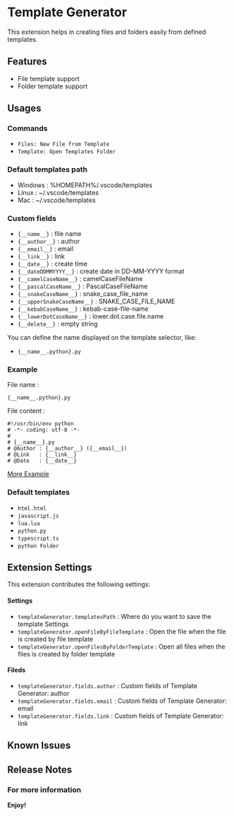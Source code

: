 # Template Generator

This extension helps in creating files and folders easily from defined templates.

## Features

* File template support
* Folder template support

## Usages

### Commands

* `Files: New File from Template`
* `Template: Open Templates Folder`

### Default templates path

* Windows : %HOMEPATH%/.vscode/templates
* Linux : ~/.vscode/templates
* Mac : ~/.vscode/templates

### Custom fields

* `{__name__}` : file name
* `{__author__}` : author
* `{__email__}` : email
* `{__link__}` : link
* `{__date__}` : create time
* `{__dateDDMMYYYY__}` : create date in DD-MM-YYYY format
* `{__camelCaseName__}` : camelCaseFileName
* `{__pascalCaseName__}` : PascalCaseFileName
* `{__snakeCaseName__}` : snake_case_file_name
* `{__upperSnakeCaseName__}` : SNAKE_CASE_FILE_NAME
* `{__kebabCaseName__}` : kebab-case-file-name
* `{__lowerDotCaseName__}` : lower.dot.case.file.name
* `{__delete__}` : empty string

You can define the name displayed on the template selector, like:

* `{__name__.python}.py`

### Example

File name :

`{__name__.python}.py`

File content :

```
#!/usr/bin/env python
# -*- coding: utf-8 -*-
#
# {__name__}.py
# @Author : {__author__} ({__email__})
# @Link   : {__link__}
# @Date   : {__date__}

```

[More Example](https://github.com/DengSir/template-generator-example)

### Default templates

* `html.html`
* `javascript.js`
* `lua.lua`
* `python.py`
* `typescript.ts`
* `python Folder`

## Extension Settings

This extension contributes the following settings:

#### Settings

* `templateGenerator.templatesPath` : Where do you want to save the template Settings
* `templateGenerator.openFileByFileTemplate` : Open the file when the file is created by file template
* `templateGenerator.openFilesByFolderTemplate` : Open all files when the files is created by folder template

#### Fileds

* `templateGenerator.fields.author` : Custom fields of Template Generator: author
* `templateGenerator.fields.email` : Custom fields of Template Generator: email
* `templateGenerator.fields.link` : Custom fields of Template Generator: link

## Known Issues

## Release Notes

### For more information

**Enjoy!**
